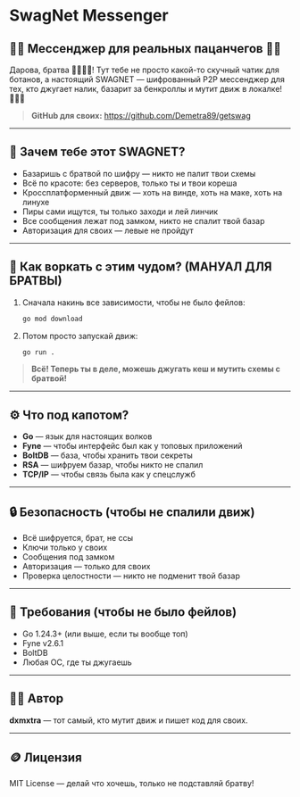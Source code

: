 # SwagNet Messenger

## 🦣💸 Мессенджер для реальных пацанчегов 💸🦣

Дарова, братва 👨‍👨‍👦‍👦! Тут тебе не просто какой-то скучный чатик для ботанов, а настоящий SWAGNET — шифрованный P2P мессенджер для тех, кто джугает налик, базарит за бенкроллы и мутит движ в локалке! 🤙🏻🤑

> **GitHub для своих:** https://github.com/Demetra89/getswag

---

## 🤑 Зачем тебе этот SWAGNET?
- Базаришь с братвой по шифру — никто не палит твои схемы
- Всё по красоте: без серверов, только ты и твои кореша
- Кроссплатформенный движ — хоть на винде, хоть на маке, хоть на линухе
- Пиры сами ищутся, ты только заходи и лей линчик
- Все сообщения лежат под замком, никто не спалит твой базар
- Авторизация для своих — левые не пройдут

---

## 💸 Как воркать с этим чудом? (МАНУАЛ ДЛЯ БРАТВЫ)

1. Сначала накинь все зависимости, чтобы не было фейлов:
   ```bash
   go mod download
   ```
2. Потом просто запускай движ:
   ```bash
   go run .
   ```

> **Всё! Теперь ты в деле, можешь джугать кеш и мутить схемы с братвой!**

---

## ⚙️ Что под капотом?
- **Go** — язык для настоящих волков
- **Fyne** — чтобы интерфейс был как у топовых приложений
- **BoltDB** — база, чтобы хранить твои секреты
- **RSA** — шифруем базар, чтобы никто не спалил
- **TCP/IP** — чтобы связь была как у спецслужб

---

## 🔒 Безопасность (чтобы не спалили движ)
- Всё шифруется, брат, не ссы
- Ключи только у своих
- Сообщения под замком
- Авторизация — только для своих
- Проверка целостности — никто не подменит твой базар

---

## 🏁 Требования (чтобы не было фейлов)
- Go 1.24.3+ (или выше, если ты вообще топ)
- Fyne v2.6.1
- BoltDB
- Любая ОС, где ты джугаешь

---

## 🧑‍💻 Автор

**dxmxtra** — тот самый, кто мутит движ и пишет код для своих.

---

## 🪙 Лицензия

MIT License — делай что хочешь, только не подставляй братву! 